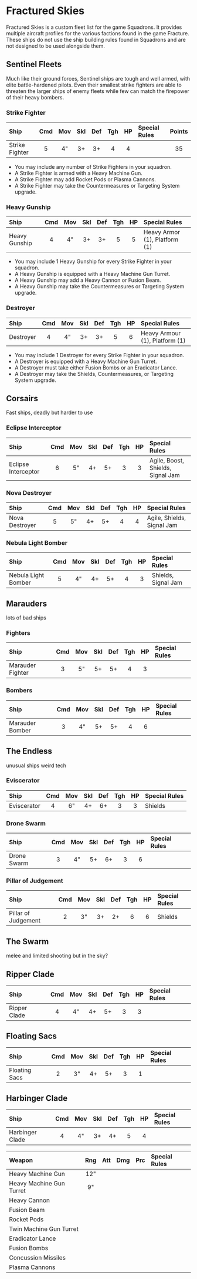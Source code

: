 # Fractured Skies

Fractured Skies is a custom fleet list for the game Squadrons. It provides multiple aircraft profiles for the various factions found in the game Fracture. These ships do not use the ship building rules found in Squadrons and are not designed to be used alongside them.

## Sentinel Fleets

Much like their ground forces, Sentinel ships are tough and well armed, with elite battle-hardened pilots. Even their smallest strike fighters are able to threaten the larger ships of enemy fleets while few can match the firepower of their heavy bombers.

### Strike Fighter

| Ship                      | Cmd | Mov | Skl | Def | Tgh | HP  | Special Rules                                   | Points |
| :------------------------ | :-: | :-: | :-: | :-: | :-: | :-: | :---------------------------------------------- | :----: |
| Strike Fighter            |  5  |  4" |  3+ |  3+ |  4  |  4  |                                                 | 35     |

- You may include any number of Strike Fighters in your squadron.
- A Strike Fighter is armed with a Heavy Machine Gun.
- A Strike Fighter may add Rocket Pods or Plasma Cannons.
- A Strike Fighter may take the Countermeasures or Targeting System upgrade.

### Heavy Gunship

| Ship                      | Cmd | Mov | Skl | Def | Tgh | HP  | Special Rules                                   |
| :------------------------ | :-: | :-: | :-: | :-: | :-: | :-: | :---------------------------------------------- |
| Heavy Gunship             |  4  |  4" |  3+ |  3+ |  5  |  5  | Heavy Armor (1), Platform (1)                   |

- You may include 1 Heavy Gunship for every Strike Fighter in your squadron.
- A Heavy Gunship is equipped with a Heavy Machine Gun Turret.
- A Heavy Gunship may add a Heavy Cannon or Fusion Beam.
- A Heavy Gunship may take the Countermeasures or Targeting System upgrade.

### Destroyer

| Ship                      | Cmd | Mov | Skl | Def | Tgh | HP  | Special Rules                                   |
| :------------------------ | :-: | :-: | :-: | :-: | :-: | :-: | :---------------------------------------------- |
| Destroyer                 |  4  |  4" |  3+ |  3+ |  5  |  6  | Heavy Armour (1), Platform (1)                  |

- You may include 1 Destroyer for every Strike Fighter in your squadron.
- A Destroyer is equipped with a Heavy Machine Gun Turret.
- A Destroyer must take either Fusion Bombs or an Eradicator Lance.
- A Destroyer may take the Shields, Countermeasures, or Targeting System upgrade.

## Corsairs

Fast ships, deadly but harder to use 

### Eclipse Interceptor

| Ship                      | Cmd | Mov | Skl | Def | Tgh | HP  | Special Rules                                   |
| :------------------------ | :-: | :-: | :-: | :-: | :-: | :-: | :---------------------------------------------- |
| Eclipse Interceptor       |  6  |  5" |  4+ |  5+ |  3  |  3  | Agile, Boost, Shields, Signal Jam               |

### Nova Destroyer

| Ship                      | Cmd | Mov | Skl | Def | Tgh | HP  | Special Rules                                   |
| :------------------------ | :-: | :-: | :-: | :-: | :-: | :-: | :---------------------------------------------- |
| Nova Destroyer            |  5  |  5" |  4+ |  5+ |  4  |  4  | Agile, Shields, Signal Jam                      |

### Nebula Light Bomber

| Ship                      | Cmd | Mov | Skl | Def | Tgh | HP  | Special Rules                                   |
| :------------------------ | :-: | :-: | :-: | :-: | :-: | :-: | :---------------------------------------------- |
| Nebula Light Bomber       |  5  |  4" |  4+ |  5+ |  4  |  3  | Shields, Signal Jam                             |

## Marauders

lots of bad ships 

### Fighters

| Ship                      | Cmd | Mov | Skl | Def | Tgh | HP  | Special Rules         |
| :------------------------ | :-: | :-: | :-: | :-: | :-: | :-: | :-------------------- |
| Marauder Fighter          |  3  |  5" |  5+ |  5+ |  4  |  3  |                       |

### Bombers

| Ship                      | Cmd | Mov | Skl | Def | Tgh | HP  | Special Rules         |
| :------------------------ | :-: | :-: | :-: | :-: | :-: | :-: | :-------------------- |
| Marauder Bomber           |  3  |  4" |  5+ |  5+ |  4  |  6  |                       |

## The Endless

unusual ships weird tech

### Eviscerator

| Ship                      | Cmd | Mov | Skl | Def | Tgh | HP  | Special Rules         |
| :------------------------ | :-: | :-: | :-: | :-: | :-: | :-: | :-------------------- |
| Eviscerator               |  4  |  6" |  4+ |  6+ |  3  |  3  | Shields               |

### Drone Swarm

| Ship                      | Cmd | Mov | Skl | Def | Tgh | HP  | Special Rules         |
| :------------------------ | :-: | :-: | :-: | :-: | :-: | :-: | :-------------------- |
| Drone Swarm               |  3  |  4" |  5+ |  6+ |  3  |  6  |                       |

### Pillar of Judgement

| Ship                      | Cmd | Mov | Skl | Def | Tgh | HP  | Special Rules         |
| :------------------------ | :-: | :-: | :-: | :-: | :-: | :-: | :-------------------- |
| Pillar of Judgement       |  2  |  3" |  3+ |  2+ |  6  |  6  | Shields               |

## The Swarm

melee and limited shooting but in the sky?

## Ripper Clade

| Ship                      | Cmd | Mov | Skl | Def | Tgh | HP  | Special Rules         |
| :------------------------ | :-: | :-: | :-: | :-: | :-: | :-: | :-------------------- |
| Ripper Clade              |  4  |  4" |  4+ |  5+ |  3  |  3  |                       |

## Floating Sacs

| Ship                      | Cmd | Mov | Skl | Def | Tgh | HP  | Special Rules         |
| :------------------------ | :-: | :-: | :-: | :-: | :-: | :-: | :-------------------- |
| Floating Sacs             |  2  |  3" |  4+ |  5+ |  3  |  1  |                       |

## Harbinger Clade

| Ship                      | Cmd | Mov | Skl | Def | Tgh | HP  | Special Rules         |
| :------------------------ | :-: | :-: | :-: | :-: | :-: | :-: | :-------------------- |
| Harbinger Clade           |  4  |  4" |  3+ |  4+ |  5  |  4  |                       |


| Weapon                    | Rng | Att | Dmg | Prc | Special Rules                     |
| :------------------------ | :-: | :-: | :-: | :-: | :-------------------------------- |
| Heavy Machine Gun         | 12" |     |     |     |                                   |
| Heavy Machine Gun Turret  | 9"  |     |     |     |                                   |
| Heavy Cannon              |     |     |     |     |                                   |
| Fusion Beam               |     |     |     |     |                                   |
| Rocket Pods               |     |     |     |     |                                   |
| Twin Machine Gun Turret   |     |     |     |     |                                   |
| Eradicator Lance          |     |     |     |     |                                   |
| Fusion Bombs              |     |     |     |     |                                   |
| Concussion Missiles       |     |     |     |     |                                   |
| Plasma Cannons            |     |     |     |     |                                   |

